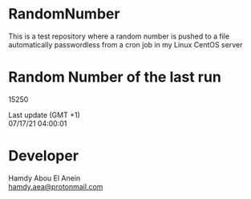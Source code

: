 # RandomNumber    
This is a test repository where a random number is pushed to a file automatically passwordless from a cron job in my Linux CentOS server    
# Random Number of the last run   
15250
      
Last update (GMT +1)    
07/17/21 04:00:01
# Developer    
Hamdy Abou El Anein   
hamdy.aea@protonmail.com
